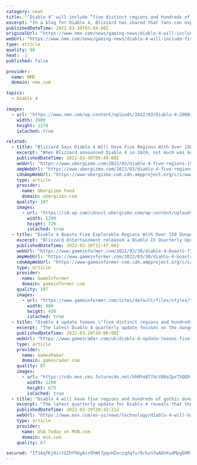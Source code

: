 ```yaml
---
category: news
title: "‘Diablo 4’ will include “five distinct regions and hundreds of dungeons”"
excerpt: "In a blog for Diablo 4, Blizzard has shared that fans can expect “five distinct regions and hundreds of dungeons” in the upcoming game, and detailed how the studio’s art team has designed each area."
publishedDateTime: 2022-03-30T03:44:00Z
originalUrl: "https://www.nme.com/news/gaming-news/diablo-4-will-include-five-distinct-regions-and-hundreds-of-dungeons-3193980"
webUrl: "https://www.nme.com/news/gaming-news/diablo-4-will-include-five-distinct-regions-and-hundreds-of-dungeons-3193980"
type: article
quality: 86
heat: -1
published: false

provider:
  name: NME
  domain: nme.com

topics:
  - Diablo 4

images:
  - url: "https://www.nme.com/wp-content/uploads/2022/03/Diablo-4-2000x1270-1.jpg"
    width: 2000
    height: 1270
    isCached: true

related:
  - title: "Blizzard Says Diablo 4 Will Have Five Regions With Over 150 Dungeons"
    excerpt: "When Blizzard announced Diablo 4 in 2019, not much was known about the game apart from a few concept art, and a couple of teaser trailers here ..."
    publishedDateTime: 2022-03-30T09:49:00Z
    webUrl: "https://www.ubergizmo.com/2022/03/diablo-4-five-regions-150-dungeons/"
    ampWebUrl: "https://www.ubergizmo.com/2022/03/diablo-4-five-regions-150-dungeons/amp/"
    cdnAmpWebUrl: "https://www-ubergizmo-com.cdn.ampproject.org/c/s/www.ubergizmo.com/2022/03/diablo-4-five-regions-150-dungeons/amp/"
    type: article
    provider:
      name: Ubergizmo Feed
      domain: ubergizmo.com
    quality: 107
    images:
      - url: "https://i0.wp.com/cdnssl.ubergizmo.com/wp-content/uploads/2019/11/diablo-4-4.jpg"
        width: 1200
        height: 726
        isCached: true
  - title: "Diablo 4 Boasts Five Explorable Regions With Over 150 Dungeons"
    excerpt: "Blizzard Entertainment released a Diablo IV Quarterly Update yesterday, and several devs chimed in on what the upcoming open-world RPG will offer players. Recently-appointed game director Joe Shely ..."
    publishedDateTime: 2022-03-30T12:47:00Z
    webUrl: "https://www.gameinformer.com/2022/03/30/diablo-4-boasts-five-explorable-regions-with-over-150-dungeons"
    ampWebUrl: "https://www.gameinformer.com/2022/03/30/diablo-4-boasts-five-explorable-regions-with-over-150-dungeons?amp"
    cdnAmpWebUrl: "https://www-gameinformer-com.cdn.ampproject.org/c/s/www.gameinformer.com/2022/03/30/diablo-4-boasts-five-explorable-regions-with-over-150-dungeons?amp"
    type: article
    provider:
      name: GameInformer
      domain: gameinformer.com
    quality: 107
    images:
      - url: "https://www.gameinformer.com/sites/default/files/styles/thumbnail/public/2022/03/30/d053d827/diablo4.jpg"
        width: 800
        height: 450
        isCached: true
  - title: "Diablo 4 update teases \"five distinct regions and hundreds of dungeons\""
    excerpt: "The latest Diablo 4 quarterly update focuses on the dungeons and biomes of Sanctuary, with art director Chris Ryder promising \"five distinct regions and hundreds of dungeons\" featuring dynamic regions ..."
    publishedDateTime: 2022-03-29T10:00:00Z
    webUrl: "https://www.gamesradar.com/uk/diablo-4-update-teases-five-distinct-regions-and-hundreds-of-dungeons/"
    type: article
    provider:
      name: GamesRadar
      domain: gamesradar.com
    quality: 87
    images:
      - url: "https://cdn.mos.cms.futurecdn.net/hhMYoB774cV88eZpxTXQQ9-1200-80.jpg"
        width: 1200
        height: 675
        isCached: true
  - title: "Diablo 4 will have five regions and hundreds of gothic dungeons"
    excerpt: "The latest quarterly update for Diablo 4 reveals that there’ll be more than 150 dungeons and five regions ripe for exploration. On Tuesday, Blizzard gave some insight into Diablo 4’s sprawling open ..."
    publishedDateTime: 2022-03-29T10:43:22Z
    webUrl: "https://www.msn.com/en-us/news/technology/diablo-4-will-have-five-regions-and-hundreds-of-gothic-dungeons/ar-AAVDuXv"
    type: article
    provider:
      name: USA Today on MSN.com
      domain: msn.com
    quality: 67

secured: "If1AqfKj8ictGIhYh6gAzrOhWt7pqvHZecsqdqfv/6rkzn7wAQcKu4MpgDUM+Wfj3dM+7pmXugBFL/n+WVYPCNgNRqg7j/MCgqxW0Qf4kc8R3YggEFemGyO6jPNxwr/8rv1JrMNUeuOrI0DRqmmw+H8zhpATlIJCYCLaQfn7eBxDQtWmNWnMGG2Ei4LMSfjCEGm/G979MtP0q+DQ6Mao9kE+jDeg7Ji20852mT6WytHFma/gV+VIGq/JptZibTD8BYnLX9MJ2xDHIecX6dyNUQHG/uQZfCT9YH33qp/qFB7IgpCmYUgbNKT9U9w+FDgurpif8mVBaHYYza4xwqDZCJasvtcY0ERCkIMvDfIXwNc=;Y3O6w8ilMrZ2ePAJ7Fc6KQ=="
---
```


